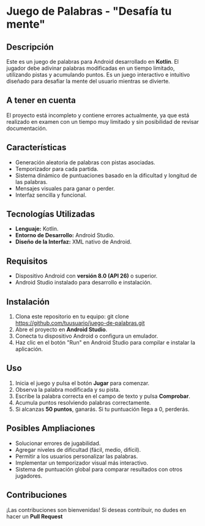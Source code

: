 # Juego de Palabras - "Desafía tu mente"

## Descripción
Este es un juego de palabras para Android desarrollado en **Kotlin**. El jugador debe adivinar palabras modificadas en un tiempo limitado, utilizando pistas y acumulando puntos. Es un juego interactivo e intuitivo diseñado para desafiar la mente del usuario mientras se divierte.

## A tener en cuenta
El proyecto está incompleto y contiene errores actualmente, ya que está realizado en examen con un tiempo muy limitado y sin posibilidad de revisar documentación.

## Características
- Generación aleatoria de palabras con pistas asociadas.
- Temporizador para cada partida.
- Sistema dinámico de puntuaciones basado en la dificultad y longitud de las palabras.
- Mensajes visuales para ganar o perder.
- Interfaz sencilla y funcional.

## Tecnologías Utilizadas
- **Lenguaje:** Kotlin.
- **Entorno de Desarrollo:** Android Studio.
- **Diseño de la Interfaz:** XML nativo de Android.

## Requisitos
- Dispositivo Android con **versión 8.0 (API 26)** o superior.
- Android Studio instalado para desarrollo e instalación.

## Instalación
1. Clona este repositorio en tu equipo:
git clone https://github.com/tuusuario/juego-de-palabras.git
2. Abre el proyecto en **Android Studio**.
3. Conecta tu dispositivo Android o configura un emulador.
4. Haz clic en el botón "Run" en Android Studio para compilar e instalar la aplicación.

## Uso
1. Inicia el juego y pulsa el botón **Jugar** para comenzar.
2. Observa la palabra modificada y su pista.
3. Escribe la palabra correcta en el campo de texto y pulsa **Comprobar**.
4. Acumula puntos resolviendo palabras correctamente.
5. Si alcanzas **50 puntos**, ganarás. Si tu puntuación llega a 0, perderás.

## Posibles Ampliaciones
- Solucionar errores de jugabilidad.
- Agregar niveles de dificultad (fácil, medio, difícil).
- Permitir a los usuarios personalizar las palabras.
- Implementar un temporizador visual más interactivo.
- Sistema de puntuación global para comparar resultados con otros jugadores.

## Contribuciones
¡Las contribuciones son bienvenidas! Si deseas contribuir, no dudes en hacer un **Pull Request**

